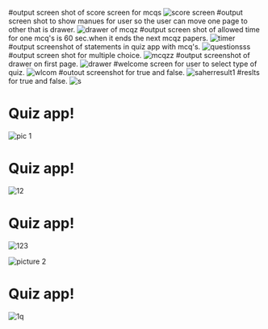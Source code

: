 #output screen shot of score screen for mcqs
![score screen](https://user-images.githubusercontent.com/76213201/115960847-12a75680-a52d-11eb-9659-a1895e36c861.PNG)
#output screen shot to show manues for user so the user can move one page to other that is drawer.
![drawer of mcqz](https://user-images.githubusercontent.com/76213201/115960543-703aa380-a52b-11eb-8452-9d95e302f7e6.PNG)
#output screen shot of allowed time for one mcq's is 60 sec.when it ends the next mcqz papers.
![timer](https://user-images.githubusercontent.com/76213201/115959833-9e1de900-a527-11eb-8d6f-93d9c0488000.PNG)
#output screenshot of statements in quiz app with mcq's.
![questionsss](https://user-images.githubusercontent.com/76213201/115959202-82fdaa00-a524-11eb-9561-4aec06eb6c3f.PNG)
#output screen shot for multiple choice.
![mcqzz](https://user-images.githubusercontent.com/76213201/115959181-68c3cc00-a524-11eb-9354-056c61a7cbe4.PNG)
#output screenshot of drawer on first page.
![drawer](https://user-images.githubusercontent.com/76213201/115957430-d5869880-a51b-11eb-9f00-8f7463a4e888.PNG)
#welcome screen for user to select type of quiz.
![wlcom](https://user-images.githubusercontent.com/76213201/115957345-3a8dbe80-a51b-11eb-811e-100f81920faf.PNG)
#outout screenshot for true and false.
![saherresult1](https://user-images.githubusercontent.com/76213201/116003230-925d2000-a616-11eb-88f5-e5f00ed374f4.PNG)
#reslts for true and false.
![s](https://user-images.githubusercontent.com/76213201/116030974-37f3ac00-a676-11eb-8b18-f83d2f4f8530.PNG)

# Quiz app!
![pic 1](https://user-images.githubusercontent.com/76213201/115586890-7be95880-a2e6-11eb-8622-33607ae96a11.PNG)
# Quiz app!

![12](https://user-images.githubusercontent.com/76213201/115596128-2e261d80-a2f1-11eb-8d26-529fbf7fe7da.png)
# Quiz app!
![123](https://user-images.githubusercontent.com/76213201/115596151-341bfe80-a2f1-11eb-9bfa-249de1feb4a6.png)

![picture 2](https://user-images.githubusercontent.com/76213201/115593906-8c053600-a2ee-11eb-971f-99d1b77b7c9c.PNG)
# Quiz app!
![1q](https://user-images.githubusercontent.com/76213201/115594396-1ea5d500-a2ef-11eb-82b9-270696d5bc8d.PNG)











  
